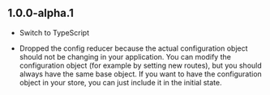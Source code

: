 ## 1.0.0-alpha.1

* Switch to TypeScript

* Dropped the config reducer because the actual configuration object should not be changing in your application. You can modify the configuration object (for example by setting new routes), but you should always have the same base object. If you want to have the configuration object in your store, you can just include it in the initial state.
